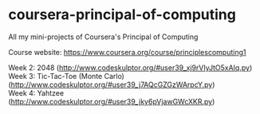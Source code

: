 # coursera-principal-of-computing 
All my mini-projects of Coursera's Principal of Computing

Course website: https://www.coursera.org/course/principlescomputing1

Week 2: 2048 (http://www.codeskulptor.org/#user39_xj9rVIyJtO5xAIq.py) <br>
Week 3: Tic-Tac-Toe (Monte Carlo) (http://www.codeskulptor.org/#user39_j7AQcGZGzWArpcY.py) <br>
Week 4: Yahtzee (http://www.codeskulptor.org/#user39_jky6pVjawGWcXKR.py) <br>
